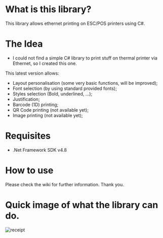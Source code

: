 # What is this library?
This library allows ethernet printing on ESC/POS printers using C#.

# The Idea
- I could not find a simple C# library to print stuff on thermal printer via Ethernet, so I created this one.


This latest version allows:
- Layout personalisation (some very basic functions, will be improved);
- Font selection (by using standard provided fonts);
- Styles selection (Bold, underlined, ...);
- Justification;
- Barcode (1D) printing;
- QR Code printing (not available yet);
- Image printing (not available yet);

# Requisites
- .Net Framework SDK v4.8

# How to use
Please check the wiki for further information.
Thank you.

# Quick image of what the library can do.

![receipt](https://user-images.githubusercontent.com/106067524/178227448-eb8f762f-c594-4bcb-8b18-48678ee65fe4.png)
